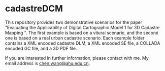 # cadastreDCM

This repository provides two demonstrative scenarios for the paper "Evaluating the Applicability of Digital Cartographic Model 1 for 3D Cadastre Mapping
". The first example is based on a vitural scenario, and the second one is based on a real urban cadastre scenario. Each example folder contains a XML encoded cadastre DLM, a XML encoded SE file, a COLLADA encoded GC file, and a 3D PDF file.

If you are interested in further information, please contact with me. My email address is chen.wang@ahu.edu.cn.
 
